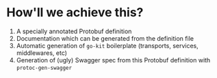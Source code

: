 
# How'll we achieve this?

1. A specially annotated Protobuf definition
2. Documentation which can be generated from the definition file
3. Automatic generation of `go-kit` boilerplate (transports, services, middlewares, etc)
4. Generation of (ugly) Swagger spec from this Protobuf definition with `protoc-gen-swagger`

